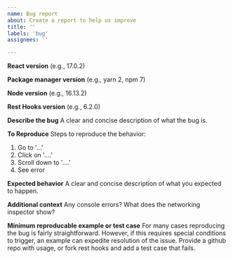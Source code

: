 ```yaml
---
name: Bug report
about: Create a report to help us improve
title: ''
labels: 'bug'
assignees: ''

---
```


**React version** (e.g., 17.0.2)

**Package manager version** (e.g., yarn 2, npm 7)

**Node version** (e.g., 16.13.2)

**Rest Hooks version** (e.g., 6.2.0)

**Describe the bug**
A clear and concise description of what the bug is.

**To Reproduce**
Steps to reproduce the behavior:
1. Go to '...'
2. Click on '....'
3. Scroll down to '....'
4. See error

**Expected behavior**
A clear and concise description of what you expected to happen.

**Additional context**
Any console errors? What does the networking inspector show?

**Minimum reproducable example or test case**
For many cases reproducing the bug is fairly straightforward. However, if
this requires special conditions to trigger, an example can expedite resolution of the issue.
Provide a github repo with usage, or fork rest hooks and add a test case that fails.
